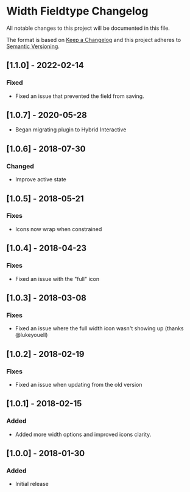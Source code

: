 # Width Fieldtype Changelog

All notable changes to this project will be documented in this file.

The format is based on [Keep a Changelog](http://keepachangelog.com/) and this project adheres to [Semantic Versioning](http://semver.org/).

## [1.1.0] - 2022-02-14

### Fixed
- Fixed an issue that prevented the field from saving.

## [1.0.7] - 2020-05-28
- Began migrating plugin to Hybrid Interactive

## [1.0.6] - 2018-07-30
### Changed
- Improve active state

## [1.0.5] - 2018-05-21
### Fixes
- Icons now wrap when constrained

## [1.0.4] - 2018-04-23
### Fixes
- Fixed an issue with the "full" icon

## [1.0.3] - 2018-03-08
### Fixes
- Fixed an issue where the full width icon wasn't showing up (thanks @lukeyouell)

## [1.0.2] - 2018-02-19
### Fixes
- Fixed an issue when updating from the old version

## [1.0.1] - 2018-02-15
### Added
- Added more width options and improved icons clarity.

## [1.0.0] - 2018-01-30
### Added
- Initial release
